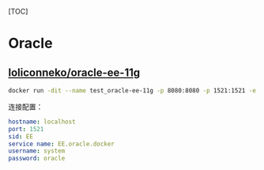 [TOC]

# Oracle

## [loliconneko/oracle-ee-11g](https://hub.docker.com/r/loliconneko/oracle-ee-11g) 

```sh
docker run -dit --name test_oracle-ee-11g -p 8080:8080 -p 1521:1521 -e DBCA_TOTAL_MEMORY=1024 -v D:\\Work\\Docker\\test_oracle-ee-11g:/u01/app/oracle loliconneko/oracle-ee-11g
```

连接配置：

```yaml
hostname: localhost
port: 1521
sid: EE
service name: EE.oracle.docker
username: system
password: oracle
```

